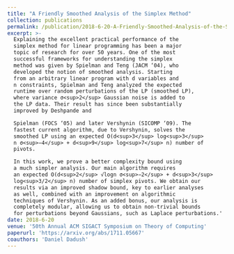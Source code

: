 ```yaml
---
title: "A Friendly Smoothed Analysis of the Simplex Method"
collection: publications
permalink: /publication/2018-6-20-A-Friendly-Smoothed-Analysis-of-the-Simplex-Method
excerpt: >-
  Explaining the excellent practical performance of the
  simplex method for linear programming has been a major
  topic of research for over 50 years. One of the most
  successful frameworks for understanding the simplex
  method was given by Spielman and Teng (JACM ‘04), who
  developed the notion of smoothed analysis. Starting
  from an arbitrary linear program with d variables and
  n constraints, Spielman and Teng analyzed the expected
  runtime over random perturbations of the LP (smoothed LP),
  where variance σ<sup>2</sup> Gaussian noise is added to
  the LP data. Their result has since been substantially
  improved by Deshpande and

  Spielman (FOCS ‘05) and later Vershynin (SICOMP ‘09). The
  fastest current algorithm, due to Vershynin, solves the
  smoothed LP using an expected O(d<sup>3</sup> log<sup>3</sup>
  n σ<sup>−4</sup> + d<sup>9</sup> log<sup>7</sup> n) number of
  pivots.

  In this work, we prove a better complexity bound using
  a much simpler analysis. Our main algorithm requires
  an expected O(d<sup>2</sup> √logn σ<sup>−2</sup> + d<sup>3</sup>
  log<sup>3/2</sup> n) number of simplex pivots. We obtain our
  results via an improved shadow bound, key to earlier analyses
  as well, combined with an improvement on algorithmic
  techniques of Vershynin. As an added bonus, our analysis is
  completely modular, allowing us to obtain non-trivial bounds
  for perturbations beyond Gaussians, such as Laplace perturbations.'
date: 2018-6-20
venue: '50th Annual ACM SIGACT Symposium on Theory of Computing'
paperurl: 'https://arxiv.org/abs/1711.05667'
coauthors: 'Daniel Dadush'
---
```

